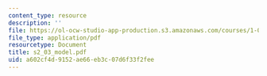 ```yaml
---
content_type: resource
description: ''
file: https://ol-ocw-studio-app-production.s3.amazonaws.com/courses/1-051-structural-engineering-design-fall-2003/a602cf4d9152ae66eb3c07d6f33f2fee_s2_03_model.pdf
file_type: application/pdf
resourcetype: Document
title: s2_03_model.pdf
uid: a602cf4d-9152-ae66-eb3c-07d6f33f2fee
---
```

